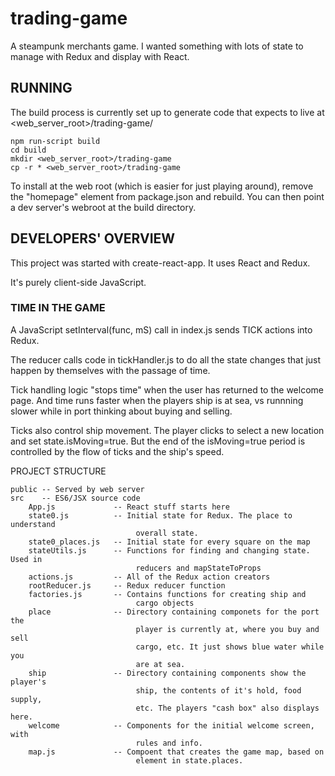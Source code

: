 trading-game
============
A steampunk merchants game. I wanted something with lots of state to manage with Redux and display with React.

RUNNING
-------

The build process is currently set up to generate code that expects to live at <web_server_root>/trading-game/

```
npm run-script build
cd build
mkdir <web_server_root>/trading-game
cp -r * <web_server_root>/trading-game
```

To install at the web root (which is easier for just playing around), remove
the "homepage" element from package.json and rebuild. You can then point a dev server's webroot at the build directory.

DEVELOPERS' OVERVIEW
--------------------

This project was started with create-react-app. It uses React and Redux.

It's purely client-side JavaScript. 

### TIME IN THE GAME

A JavaScript setInterval(func, mS) call in index.js sends TICK actions into Redux.

The reducer calls code in tickHandler.js to do all the state changes that just happen by themselves
with the passage of time.

Tick handling logic "stops time" when the user has returned to the welcome page. 
And time runs faster when the players ship is at sea, vs runnning slower while in port
thinking about buying and selling.

Ticks also control ship movement. The player clicks to select a new location and set state.isMoving=true.
But the end of the isMoving=true period is controlled by the flow of ticks and the ship's speed.

PROJECT STRUCTURE
```
public -- Served by web server
src    -- ES6/JSX source code
    App.js             -- React stuff starts here
    state0.js          -- Initial state for Redux. The place to understand
                            overall state.
    state0_places.js   -- Initial state for every square on the map
    stateUtils.js      -- Functions for finding and changing state. Used in
                            reducers and mapStateToProps
    actions.js         -- All of the Redux action creators
    rootReducer.js     -- Redux reducer function
    factories.js       -- Contains functions for creating ship and 
                            cargo objects
    place              -- Directory containing componets for the port the
                            player is currently at, where you buy and sell
                            cargo, etc. It just shows blue water while you
                            are at sea.
    ship               -- Directory containing components show the player's
                            ship, the contents of it's hold, food supply,
                            etc. The players "cash box" also displays here.
    welcome            -- Components for the initial welcome screen, with 
                            rules and info. 
    map.js             -- Compoent that creates the game map, based on
                            element in state.places.
```

    